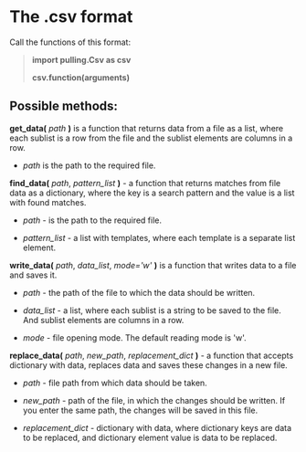 # The .csv format
Call the functions of this format:

> **import pulling.Csv as csv**
>
> **csv.function(arguments)**
## Possible methods:
**get_data(** *path* **)** is a function that returns data from a file as a list, where each sublist is a row from the file and the sublist elements are columns in a row.

 - *path* is the path to the required file.


**find_data(** *path*, *pattern_list* **)** - a function that returns matches from file data as a dictionary, where the key is a search pattern and the value is a list with found matches.

 - *path* - is the path to the required file.

 - *pattern_list* - a list with templates, where each template is a separate list element.


**write_data(** *path*, *data_list*, *mode='w'* **)** is a function that writes data to a file and saves it.

 - *path* - the path of the file to which the data should be written.

 - *data_list* - a list, where each sublist is a string to be saved to the file. And sublist elements are columns in a row.

 - *mode* - file opening mode. The default reading mode is 'w'.



**replace_data(** *path*, *new_path*, *replacement_dict* **)** - a function that accepts dictionary with data, replaces data and saves these changes in a new file.

 - *path* - file path from which data should be taken.

 - *new_path* - path of the file, in which the changes should be written. If you enter the same path, the changes will be saved in this file.

 - *replacement_dict* - dictionary with data, where dictionary keys are data to be replaced, and dictionary element value is data to be replaced.